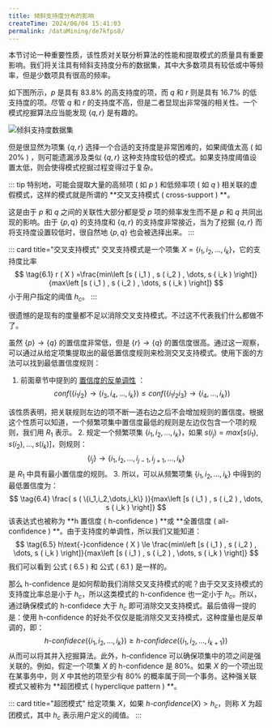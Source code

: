 ```yaml
---
title: 倾斜支持度分布的影响
createTime: 2024/06/04 15:41:03
permalink: /dataMining/de7kfps8/
---
```

本节讨论一种重要性质，该性质对关联分析算法的性能和提取模式的质量具有重要影响。我们将关注具有倾斜支持度分布的数据集，其中大多数项具有较低或中等频率，但是少数项具有很高的频率。
<!-- more -->

如下图所示，$p$ 是具有 83.8% 的高支持度的项，而 $q$ 和 $r$ 则是具有 16.7% 的低支持度的项。尽管 $q$ 和 $r$ 的支持度不高，但是二者显现出非常强的相关性。一个模式挖掘算法应当能发现 $\{q,r\}$ 是有趣的。

![倾斜支持度数据集](/illustration/tilt-support-data-set.png)

但是很显然为项集 $\{q,r\}$ 选择一个合适的支持度是非常困难的，如果阈值太高 ( 如 20% ) ，则可能遗漏涉及类似 $\{q,r\}$ 这种支持度较低的模式。如果支持度阈值设置太低，则会使得模式挖掘过程变得过于复杂。

::: tip
特别地，可能会提取大量的高频项 ( 如 $p$ ) 和低频率项 ( 如 $q$ ) 相关联的虚假模式，这样的模式就是所谓的 **交叉支持模式 ( cross-support ) **。

这是由于 $p$ 和 $q$ 之间的关联性大部分都是受 $p$ 项的频率发生而不是 $p$ 和 $q$ 共同出现的影响。由于 $\{p,q\}$ 的支持度和 $\{q,r\}$ 的支持度非常接近，当为了挖掘 $\{q,r\}$ 而将支持度设置较低时，很自然地 $\{p,q\}$ 也会被选择出来。
:::

::: card  title="交叉支持模式"
交叉支持模式是一个项集 $X=\{i_1,i_2,\dots, i_k\}$，它的支持度比率
$$
\tag{6.1}
r ( X ) =\frac{min\left [s ( i_1 ) , s ( i_2 ) , \dots, s ( i_k ) \right]}{max\left [s ( i_1 ) , s ( i_2 ) , \dots, s ( i_k ) \right]}
$$
小于用户指定的阈值 $h_c$。
:::

很遗憾的是现有的度量都不足以消除交叉支持模式。不过这不代表我们什么都做不了。

虽然 $\{p\}\rightarrow \{q\}$ 的置信度非常低，但是 $\{r\}\rightarrow \{q\}$ 的置信度很高。通过这一观察，可以通过从给定项集提取出的最低置信度规则来检测交叉支持模式。使用下面的方法可以找到最低置信度规则：
1.  前面章节中提到的 [置信度的反单调性](/dataMining/ieeskrq3/#基于置信度的剪枝) ：
   $$
   \tag{6.2}
   conf ( \{i_1i_2\}\rightarrow \{i_3,i_4,\dots, i_k\} ) \le conf ( \{i_1i_2i_3\}\rightarrow \{i_4,\dots, i_k\} )
   $$

   该性质表明，把关联规则左边的项不断一道右边之后不会增加规则的置信度。根据这个性质可以知道，一个频繁项集中置信度最低的规则是左边仅包含一个项的规则，我们用 $R_1$ 表示。
2.  规定一个频繁项集 $\{i_1,i_2,\dots,i_k\}$，如果 $s ( i_j ) =max\left [s ( i_1 ) , s ( i_2 ) , \dots, s ( i_k ) \right]$，则规则：
   $$
   \tag{6.3}
   \{i_j\}\rightarrow \{i_1,i_2,\dots, i_{j-1},i_{j+1}, \dots,i_k\}
   $$
   是 $R_1$ 中具有最小置信度的规则。
3.  所以，可以从频繁项集 $\{i_1,i_2,\dots,i_k\}$ 中得到的最低置信度为：
   $$
   \tag{6.4}
   \frac{ s ( \{i_1,i_2,\dots,i_k\} )}{max\left [s ( i_1 ) , s ( i_2 ) , \dots, s ( i_k ) \right]}
   $$
   该表达式也被称为 **h 置信度 ( h-confidence ) **或 **全置信度 ( all-confidence ) **。由于支持度的单调性，所以我们又能知道：
   $$
   \tag{6.5}
   h\text{-}confidence ( X ) \le \frac{min\left [s ( i_1 ) , s ( i_2 ) , \dots, s ( i_k ) \right]}{max\left [s ( i_1 ) , s ( i_2 ) , \dots, s ( i_k ) \right]}
   $$
   我们可以看到 公式 ( 6.5 ) 和 公式 ( 6.1 ) 是一样的。

那么 h-confidence 是如何帮助我们消除交叉支持模式的呢？由于交叉支持模式的支持度比率总是小于 $h_c$，所以这类模式的 h-confidence 也一定小于 $h_c$。所以，通过确保模式的 h-confidece 大于 $h_c$ 即可消除交叉支持模式。最后值得一提的是：使用 h-confidence 的好处不仅仅是能消除交叉支持模式，这种度量也是反单调的，即：
$$
\tag{6.6}
h\text{-}confidece ( \{i_1,i_2,\dots,i_k\} ) \ge h\text{-}confidece ( \{i_1,i_2,\dots,i_{k+1}\} )
$$
从而可以将其并入挖掘算法。此外，h-confidence 可以确保项集中的项之间是强关联的。例如，假定一个项集 $X$ 的 h-confidence 是 80%。如果 $X$ 的一个项出现在某事务中，则 $X$ 中其他的项至少有 80% 的概率属于同一个事务。这种强关联模式又被称为 **超团模式 ( hyperclique pattern ) **。

::: card  title="超团模式"
给定项集 $X$，如果 $h\text{-}confidence ( X )> h_c$，则称 $X$ 为超团模式，其中 $h_c$ 表示用户定义的阈值。
:::
